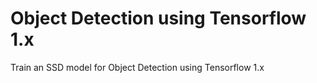 # Object Detection using Tensorflow 1.x

Train an SSD model for Object Detection using Tensorflow 1.x


